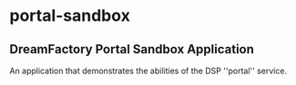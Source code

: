 # portal-sandbox

## DreamFactory Portal Sandbox Application

An application that demonstrates the abilities of the DSP ''portal'' service.


